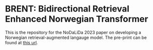 # BRENT: Bidirectional Retrieval Enhanced Norwegian Transformer

This is the repository for the NoDaLiDa 2023 paper on developing a Norwegian retrieval-augmented langauge model. The pre-print can be found at [this url](https://arxiv.org/abs/2304.09649).